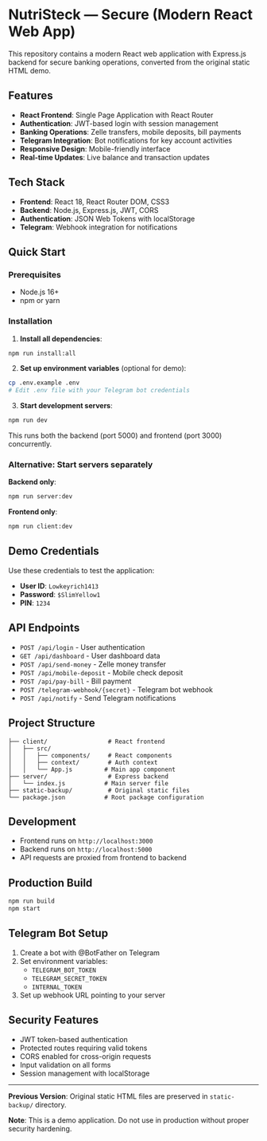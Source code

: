 # NutriSteck — Secure (Modern React Web App)

This repository contains a modern React web application with Express.js backend for secure banking operations, converted from the original static HTML demo.

## Features

- **React Frontend**: Single Page Application with React Router
- **Authentication**: JWT-based login with session management
- **Banking Operations**: Zelle transfers, mobile deposits, bill payments
- **Telegram Integration**: Bot notifications for key account activities
- **Responsive Design**: Mobile-friendly interface
- **Real-time Updates**: Live balance and transaction updates

## Tech Stack

- **Frontend**: React 18, React Router DOM, CSS3
- **Backend**: Node.js, Express.js, JWT, CORS
- **Authentication**: JSON Web Tokens with localStorage
- **Telegram**: Webhook integration for notifications

## Quick Start

### Prerequisites
- Node.js 16+ 
- npm or yarn

### Installation

1. **Install all dependencies**:
```bash
npm run install:all
```

2. **Set up environment variables** (optional for demo):
```bash
cp .env.example .env
# Edit .env file with your Telegram bot credentials
```

3. **Start development servers**:
```bash
npm run dev
```
This runs both the backend (port 5000) and frontend (port 3000) concurrently.

### Alternative: Start servers separately

**Backend only**:
```bash
npm run server:dev
```

**Frontend only**:
```bash
npm run client:dev
```

## Demo Credentials

Use these credentials to test the application:
- **User ID**: `Lowkeyrich1413`
- **Password**: `$SlimYellow1`
- **PIN**: `1234`

## API Endpoints

- `POST /api/login` - User authentication
- `GET /api/dashboard` - User dashboard data
- `POST /api/send-money` - Zelle money transfer
- `POST /api/mobile-deposit` - Mobile check deposit
- `POST /api/pay-bill` - Bill payment
- `POST /telegram-webhook/{secret}` - Telegram bot webhook
- `POST /api/notify` - Send Telegram notifications

## Project Structure

```
├── client/                 # React frontend
│   ├── src/
│   │   ├── components/     # React components
│   │   ├── context/        # Auth context
│   │   └── App.js         # Main app component
├── server/                 # Express backend
│   └── index.js           # Main server file
├── static-backup/          # Original static files
└── package.json           # Root package configuration
```

## Development

- Frontend runs on `http://localhost:3000`
- Backend runs on `http://localhost:5000`
- API requests are proxied from frontend to backend

## Production Build

```bash
npm run build
npm start
```

## Telegram Bot Setup

1. Create a bot with @BotFather on Telegram
2. Set environment variables:
   - `TELEGRAM_BOT_TOKEN`
   - `TELEGRAM_SECRET_TOKEN`
   - `INTERNAL_TOKEN`
3. Set up webhook URL pointing to your server

## Security Features

- JWT token-based authentication
- Protected routes requiring valid tokens
- CORS enabled for cross-origin requests
- Input validation on all forms
- Session management with localStorage

---

**Previous Version**: Original static HTML files are preserved in `static-backup/` directory.

**Note**: This is a demo application. Do not use in production without proper security hardening.